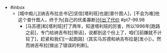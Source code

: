 - #inbox
    - [城中痴儿][纳吉布拉总书记]坚信[塔利班]也是[普什图人]，[不会为难]他这个普什图人，终于为[自己的优柔寡断][付出了代价](https://www.zhihu.com/question/473014729/answer/2058623246) #pt7-99.98
        - [马苏德]和[塔利班]打了两年，知道塔利班的厉害，所以1996年[跑路之前]，专门给纳吉布拉[带话]，说都到这个份上了，咱们[前嫌就不计较了]，赶紧和我们[一起跑路]（其实马苏德和纳吉布拉是[发小]）。然而纳吉布拉[做出了错误的判断]。

